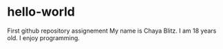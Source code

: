 # hello-world
First github repository assignement
My name is Chaya Blitz. I am 18 years old. I enjoy programming.
